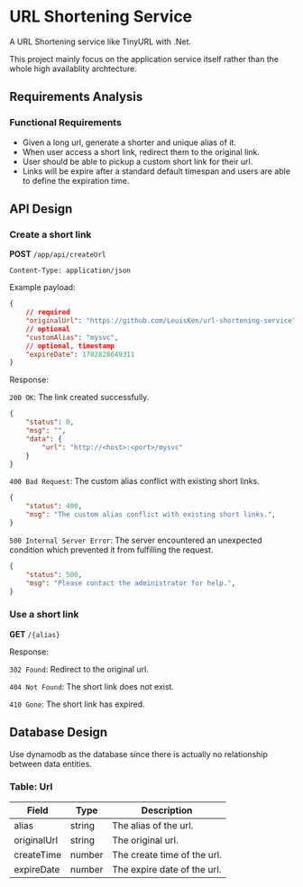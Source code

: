 # URL Shortening Service

A URL Shortening service like TinyURL with .Net.

This project mainly focus on the application service itself rather than the whole high availablity archtecture.

## Requirements Analysis

### Functional Requirements

- Given a long url, generate a shorter and unique alias of it.
- When user access a short link, redirect them to the original link.
- User should be able to pickup a custom short link for their url.
- Links will be expire after a standard default timespan and users are able to define the expiration time.

## API Design

### Create a short link

**POST** `/app/api/createUrl`

`Content-Type: application/json`

Example payload:

```json
{
    // required
    "originalUrl": "https://github.com/LeuisKen/url-shortening-service",
    // optional
    "customAlias": "mysvc",
    // optional, timestamp
    "expireDate": 1702828649311
}
```

Response:

`200 OK`: The link created successfully.

```json
{
    "status": 0,
    "msg": "",
    "data": {
        "url": "http://<host>:<port>/mysvc"
    }
}
```

`400 Bad Request`: The custom alias conflict with existing short links.

```json
{
    "status": 400,
    "msg": "The custom alias conflict with existing short links.",
}
```

`500 Internal Server Error`: The server encountered an unexpected condition which prevented it from fulfilling the request.

```json
{
    "status": 500,
    "msg": "Please contact the administrator for help.",
}
```

### Use a short link

**GET** `/{alias}`

Response:

`302 Found`: Redirect to the original url.

`404 Not Found`: The short link does not exist.

`410 Gone`: The short link has expired.

## Database Design

Use dynamodb as the database since there is actually no relationship between data entities.

### Table: Url

| Field | Type | Description |
| --- | --- | --- |
| alias | string | The alias of the url. |
| originalUrl | string | The original url. |
| createTime | number | The create time of the url. |
| expireDate | number | The expire date of the url. |
